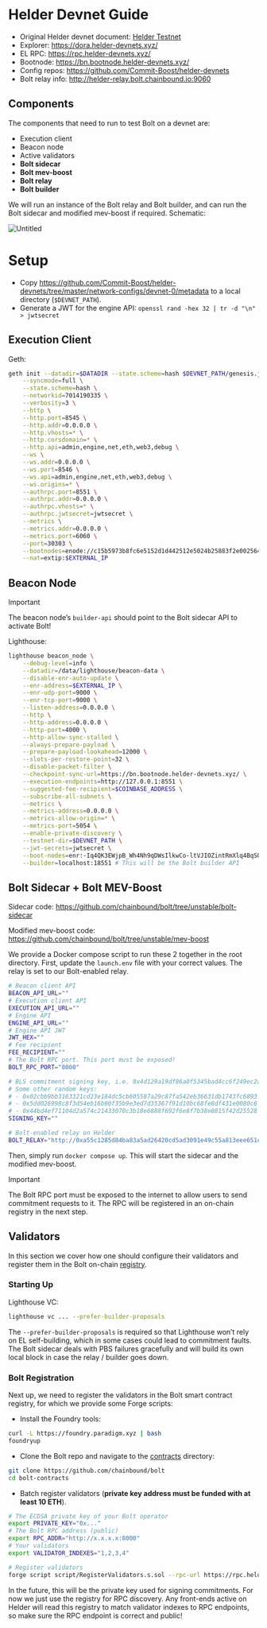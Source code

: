 # Helder Devnet Guide

- Original Helder devnet document: [Helder Testnet](https://www.notion.so/ETH-CC-Testnet-Helder-fdc109a513cb44a68fe70f7038f2690b?pvs=21)
- Explorer: https://dora.helder-devnets.xyz/
- EL RPC: https://rpc.helder-devnets.xyz/
- Bootnode:  https://bn.bootnode.helder-devnets.xyz/
- Config repos: https://github.com/Commit-Boost/helder-devnets
- Bolt relay info: http://helder-relay.bolt.chainbound.io:9060

## Components

The components that need to run to test Bolt on a devnet are:

- Execution client
- Beacon node
- Active validators
- **Bolt sidecar**
- **Bolt mev-boost**
- **Bolt relay**
- **Bolt builder**

We will run an instance of the Bolt relay and Bolt builder, and can run the Bolt sidecar and modified mev-boost if required. Schematic: 

![Untitled](./image.png)

# Setup

- Copy https://github.com/Commit-Boost/helder-devnets/tree/master/network-configs/devnet-0/metadata to a local directory (`$DEVNET_PATH`).
- Generate a JWT for the engine API: `openssl rand -hex 32 | tr -d "\n" > jwtsecret`

## Execution Client

Geth:

```bash
geth init --datadir=$DATADIR --state.scheme=hash $DEVNET_PATH/genesis.json \
    --syncmode=full \
    --state.scheme=hash \
    --networkid=7014190335 \
    --verbosity=3 \
    --http \
    --http.port=8545 \
    --http.addr=0.0.0.0 \
    --http.vhosts=* \
    --http.corsdomain=* \
    --http.api=admin,engine,net,eth,web3,debug \
    --ws \
    --ws.addr=0.0.0.0 \
    --ws.port=8546 \
    --ws.api=admin,engine,net,eth,web3,debug \
    --ws.origins=* \
    --authrpc.port=8551 \
    --authrpc.addr=0.0.0.0 \
    --authrpc.vhosts=* \
    --authrpc.jwtsecret=jwtsecret \
    --metrics \
    --metrics.addr=0.0.0.0 \
    --metrics.port=6060 \
    --port=30303 \
    --bootnodes=enode://c15b5973b8fc6e5152d1d442512e5024b25883f2e002564cfa29cc3b748d687756c9f674f021f142eeea5711697a3d43d2bc36f13b1e20fe11b341676921430e@18.192.40.76:30303?discport=30303,enode://35cd13c4d555d70b39aafa806f817c4707397f7f9b7a1d43237f73d279c318fda0e4ba8a4b10d1f8b7771992804209aa028f74bd846afc86d016c4728a1c5268@35.156.177.215:30303?discport=30303,enode://dba7a24e543cc924178ed7e0066e5e40caa17607474a25b50e4bea7b565dee9719970a33e3e5beb4ad84832dad91bd9fe8de1f6cb1c6a7cb6e90c3bc10a20c67@18.199.185.236:30303?discport=30303,enode://a3317a4ec26ad3cedddb1951105699757fc74ed35c7bc6e31a6fe08b383fad3540ccf7c2f6d617411c74a22cf81a8a3898cf845c7a1501a969229c6ee046042f@52.28.153.174:30303?discport=30303 \
    --nat=extip:$EXTERNAL_IP
```

## Beacon Node

> [!IMPORTANT]  
> The beacon node’s `builder-api` should point to the Bolt sidecar API to activate Bolt!

Lighthouse:

```bash
lighthouse beacon_node \
    --debug-level=info \
    --datadir=/data/lighthouse/beacon-data \
    --disable-enr-auto-update \
    --enr-address=$EXTERNAL_IP \
    --enr-udp-port=9000 \
    --enr-tcp-port=9000 \
    --listen-address=0.0.0.0 \
    --http \
    --http-address=0.0.0.0 \
    --http-port=4000 \
    --http-allow-sync-stalled \
    --always-prepare-payload \
    --prepare-payload-lookahead=12000 \
    --slots-per-restore-point=32 \
    --disable-packet-filter \
    --checkpoint-sync-url=https://bn.bootnode.helder-devnets.xyz/ \
    --execution-endpoints=http://127.0.0.1:8551 \
    --suggested-fee-recipient=$COINBASE_ADDRESS \
    --subscribe-all-subnets \
    --metrics \
    --metrics-address=0.0.0.0 \
    --metrics-allow-origin=* \
    --metrics-port=5054 \
    --enable-private-discovery \
    --testnet-dir=$DEVNET_PATH \
    --jwt-secrets=jwtsecret \
    --boot-nodes=enr:-Iq4QK3EWjpB_Wh4Nh9qDWsIlkwCo-ltVJIOZintRmXlq4BqSO3MgChdjo5bNSc_dBVcnhM_CZidGE-CMjazCeJhn7OGAZA6aA31gmlkgnY0gmlwhDQ6SFGJc2VjcDI1NmsxoQN4MIj6Xe7PBxpfvrpyDe2OkrcIq0gdj38hHXpWjB6Zl4N1ZHCCIyk,enr:-LK4QJIhICEs-MIlzVGEOJRco5B3eR1HjsoPrnlNdCifHlT_NQCaY51Z-ntBIgUQmNRcEBqBogOhh43BYdMR_d9Z-DgKh2F0dG5ldHOIAAYAAAAAAACEZXRoMpBLd1oGYBMnNj9CDwAAAAAAgmlkgnY0gmlwhDQ6SFGJc2VjcDI1NmsxoQOy0WhSLuSWpKXex_SG9dn4bOk-LURo7ZjaUuQ1Fbdbk4N0Y3CCIyiDdWRwgiMo,enr:-MS4QKp7W7f8BsoB04SovlJFZDhs67ZgFK_h5TwBXItLoJfGMPDCLnReASmmig_7kxCNf08e68FrCVM3FcPV0ttR92sWh2F0dG5ldHOIAAAwAAAAAACEZXRoMpBLd1oGYBMnNj9CDwAAAAAAgmlkgnY0gmlwhBLAKEyEcXVpY4IjKYlzZWNwMjU2azGhAxUCn447F0j2DEeA-PqFdp5GP3VpXRWgia2yKjeT62G2iHN5bmNuZXRzAIN0Y3CCIyiDdWRwgiMo,enr:-MS4QAvcfEmj00GqJcvkjcvQIhBi6pJQ9Znnp2Hr_Hh4YEOzWMENkleVt-vGAAgz8bhFedR5JkcfuzHTzY-9EpB43n4Ph2F0dG5ldHOIAAAAAAAAAMCEZXRoMpBLd1oGYBMnNj9CDwAAAAAAgmlkgnY0gmlwhCOcsdeEcXVpY4IjKYlzZWNwMjU2azGhAo8AZqqrsuBrbMLHdavhLdAxLWpcSk-SPDuqjJt5Fe_oiHN5bmNuZXRzD4N0Y3CCIyiDdWRwgiMo,enr:-MS4QDvmIhX8vI8_kK62XXbO9gnrm-YuzXKo-OS07uRKLgijLfxeUPvtKU-Ps2RnxOEoNq9RPqhbeVdAVYO71eAJvRkPh2F0dG5ldHOIAAAAAAAAABiEZXRoMpBLd1oGYBMnNj9CDwAAAAAAgmlkgnY0gmlwhBLHueyEcXVpY4IjKYlzZWNwMjU2azGhA4ZmLIctckMGhbOwtpgUI2RNeH2S7LXmwpX_onBAfW_AiHN5bmNuZXRzD4N0Y3CCIyiDdWRwgiMo,enr:-MS4QGcM6eqjhCp_Ag7gMzkU8ks7F-S2QsoIdeEsbcB8TPefYK19ymkwmTcpmZfbTJRMwwAvqdOMmGWEAI5GYv_7xZwTh2F0dG5ldHOIAAAAAAAMAACEZXRoMpBLd1oGYBMnNj9CDwAAAAAAgmlkgnY0gmlwhDQcma6EcXVpY4IjKYlzZWNwMjU2azGhAnXOGXUDHbcgGJeZ9-ftr8cihtkyfUfNlpQNe9G8P2PCiHN5bmNuZXRzD4N0Y3CCIyiDdWRwgiMo \
    --builder=localhost:18551 # This will be the Bolt builder API
```

## Bolt Sidecar + Bolt MEV-Boost

Sidecar code: https://github.com/chainbound/bolt/tree/unstable/bolt-sidecar

Modified mev-boost code: https://github.com/chainbound/bolt/tree/unstable/mev-boost

We provide a Docker compose script to run these 2 together in the root directory. First, update the `launch.env` file with your correct values. The relay is set to our Bolt-enabled relay.

```bash
# Beacon client API
BEACON_API_URL=""
# Execution client API
EXECUTION_API_URL=""
# Engine API
ENGINE_API_URL=""
# Engine API JWT
JWT_HEX=""
# Fee recipient
FEE_RECIPIENT=""
# The Bolt RPC port. This port must be exposed!
BOLT_RPC_PORT="8000"

# BLS commitment signing key, i.e. 0x4d129a19df86a0f5345bad4cc6f249ec2a819ccc3386895beb4f7d98b3db6235
# Some other random keys:
# - 0x02cbb9bb3163321cd23e184dc5cb605587a29c87fa542eb36631db1743fc6893
# - 0x5dd026998c8f3d54eb16b00f35b9e3ed7d35367f91d10bc68fe8df431e0080c6
# - 0x44bd4ef71104d2a574c21433070c3b18e6888f692f6e8f7b38e8815f42d25528
SIGNING_KEY=""

# Bolt-enabled relay on Helder
BOLT_RELAY="http://0xa55c1285d84ba83a5ad26420cd5ad3091e49c55a813eee651cd467db38a8c8e63192f47955e9376f6b42f6d190571cb5@135.181.191.125:9062"
```

Then, simply run `docker compose up`. This will start the sidecar and the modified mev-boost.

> [!IMPORTANT]  
> The Bolt RPC port must be exposed to the internet to allow users to send commitment requests to it.
> The RPC will be registered in an on-chain registry in the next step.

## Validators

In this section we cover how one should configure their validators and register them in the Bolt on-chain [registry](https://github.com/chainbound/bolt/tree/unstable/bolt-contracts#registry).

### Starting Up

Lighthouse VC:

```bash
lighthouse vc ... --prefer-builder-proposals
```

The `--prefer-builder-proposals` is required so that Lighthouse won’t rely on EL self-building, which in some cases could lead to commitment faults. The Bolt sidecar deals with PBS failures gracefully and will build its own local block in case the relay / builder goes down.

### Bolt Registration

Next up, we need to register the validators in the Bolt smart contract registry, for which we provide some Forge scripts:

- Install the Foundry tools:

```bash
curl -L https://foundry.paradigm.xyz | bash
foundryup
```

- Clone the Bolt repo and navigate to the [contracts](https://github.com/chainbound/bolt/tree/unstable/bolt-contracts) directory:

```bash
git clone https://github.com/chainbound/bolt
cd bolt-contracts
```

- Batch register validators (**private key address must be funded with at least 10 ETH**).

```bash
# The ECDSA private key of your Bolt operator
export PRIVATE_KEY="0x..."
# The Bolt RPC address (public)
export RPC_ADDR="http://x.x.x.x:8000"
# Your validators
export VALIDATOR_INDEXES="1,2,3,4"

# Register validators
forge script script/RegisterValidators.s.sol --rpc-url https://rpc.helder-devnets.xyz --broadcast --legacy
```

In the future, this will be the private key used for signing commitments. For now we just use the registry for RPC discovery. Any front-ends active on Helder will read this registry to match validator indexes to RPC endpoints, so make sure the RPC endpoint is correct and public!